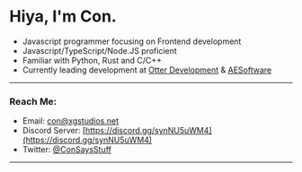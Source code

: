 # Hiya, I'm Con. <img src="https://komarev.com/ghpvc/?username=ConCodesStuff" alt=""/>

- Javascript programmer focusing on Frontend development
- Javascript/TypeScript/Node.JS proficient
- Familiar with Python, Rust and C/C++
- Currently leading development at [Otter Development](https://github.com/Otter-Dev) & [AESoftware](https://github.com/AESoftwareIocus)

---

### Reach Me: 

- Email: con@xgstudios.net
- Discord Server: [https://discord.gg/synNU5uWM4](https://discord.gg/synNU5uWM4)
- Twitter: [@ConSaysStuff](https://twitter.com/@ConSaysStuff)
 
---


 

